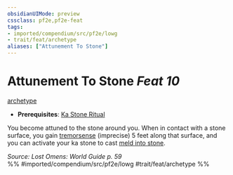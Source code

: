 ```yaml
---
obsidianUIMode: preview
cssclass: pf2e,pf2e-feat
tags:
- imported/compendium/src/pf2e/lowg
- trait/feat/archetype
aliases: ["Attunement To Stone"]
---
```

# Attunement To Stone  *Feat 10*  
[archetype](archetype.md)  

- **Prerequisites**: [Ka Stone Ritual](ka-stone-ritual-lowg.md)

You become attuned to the stone around you. When in contact with a stone surface, you gain [tremorsense](tremorsense.md) (imprecise) 5 feet along that surface, and you can activate your ka stone to cast [meld into stone](../spells/meld-into-stone.md).

*Source: Lost Omens: World Guide p. 59*  
%% #imported/compendium/src/pf2e/lowg #trait/feat/archetype %%
